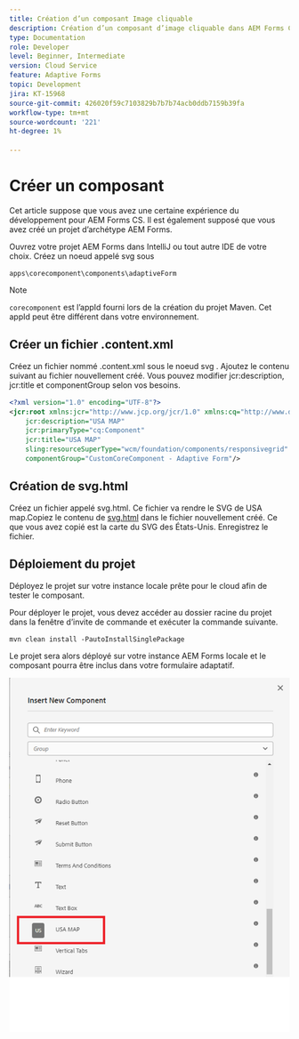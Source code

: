 ```yaml
---
title: Création d’un composant Image cliquable
description: Création d’un composant d’image cliquable dans AEM Forms Cloud Service
type: Documentation
role: Developer
level: Beginner, Intermediate
version: Cloud Service
feature: Adaptive Forms
topic: Development
jira: KT-15968
source-git-commit: 426020f59c7103829b7b7b74acb0ddb7159b39fa
workflow-type: tm+mt
source-wordcount: '221'
ht-degree: 1%

---
```


# Créer un composant

Cet article suppose que vous avez une certaine expérience du développement pour AEM Forms CS. Il est également supposé que vous avez créé un projet d’archétype AEM Forms.

Ouvrez votre projet AEM Forms dans IntelliJ ou tout autre IDE de votre choix. Créez un noeud appelé svg sous

```
apps\corecomponent\components\adaptiveForm
```

>[!NOTE]
>
> ``corecomponent`` est l’appId fourni lors de la création du projet Maven. Cet appId peut être différent dans votre environnement.


## Créer un fichier .content.xml

Créez un fichier nommé .content.xml sous le noeud svg . Ajoutez le contenu suivant au fichier nouvellement créé. Vous pouvez modifier jcr:description, jcr:title et componentGroup selon vos besoins.

```xml
<?xml version="1.0" encoding="UTF-8"?>
<jcr:root xmlns:jcr="http://www.jcp.org/jcr/1.0" xmlns:cq="http://www.day.com/jcr/cq/1.0" xmlns:sling="http://sling.apache.org/jcr/sling/1.0"
    jcr:description="USA MAP"
    jcr:primaryType="cq:Component"
    jcr:title="USA MAP"
    sling:resourceSuperType="wcm/foundation/components/responsivegrid"
    componentGroup="CustomCoreComponent - Adaptive Form"/>
```

## Création de svg.html

Créez un fichier appelé svg.html. Ce fichier va rendre le SVG de USA map.Copiez le contenu de [svg.html](assets/svg.html) dans le fichier nouvellement créé. Ce que vous avez copié est la carte du SVG des États-Unis. Enregistrez le fichier.

## Déploiement du projet

Déployez le projet sur votre instance locale prête pour le cloud afin de tester le composant.

Pour déployer le projet, vous devez accéder au dossier racine du projet dans la fenêtre d’invite de commande et exécuter la commande suivante.

```
mvn clean install -PautoInstallSinglePackage
```

Le projet sera alors déployé sur votre instance AEM Forms locale et le composant pourra être inclus dans votre formulaire adaptatif.

![usa-map](./assets/usa-map.png)